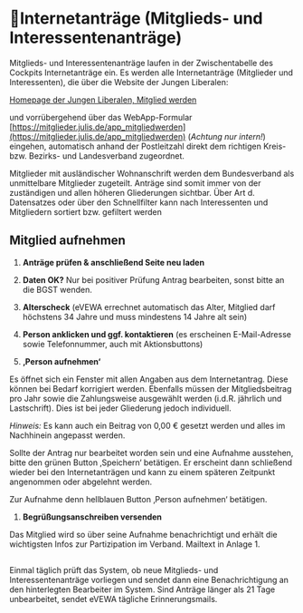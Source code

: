 ﻿---
order: 900
---
# 📑Internetanträge (Mitglieds- und Interessentenanträge)

Mitglieds- und Interessentenanträge laufen in der Zwischentabelle des Cockpits Internetanträge ein. Es werden alle Internetanträge (Mitglieder und Interessenten), die über die Website der Jungen Liberalen:

[Homepage der Jungen Liberalen, Mitglied werden](https://home.julis.de/mitglied-werden/)

und vorrübergehend über das WebApp-Formular [https://mitglieder.julis.de/app_mitgliedwerden](https://mitglieder.julis.de/app_mitgliedwerden) (_Achtung nur intern!_) eingehen, automatisch anhand der Postleitzahl direkt dem richtigen Kreis- bzw. Bezirks- und Landesverband zugeordnet.

Mitglieder mit ausländischer Wohnanschrift werden dem Bundesverband als unmittelbare Mitglieder zugeteilt. Anträge sind somit immer von der zuständigen und allen höheren Gliederungen sichtbar. Über Art d. Datensatzes oder über den Schnellfilter kann nach Interessenten und Mitgliedern sortiert bzw. gefiltert werden

## Mitglied aufnehmen 

 1. **Anträge prüfen & anschließend Seite neu laden**
 
 2. **Daten OK?** Nur bei positiver  Prüfung Antrag bearbeiten, sonst bitte an die BGST wenden.
  
 3. **Alterscheck** (eVEWA errechnet automatisch das Alter, Mitglied darf höchstens 34 Jahre und muss mindestens 14 Jahre alt sein)
 
 4. **Person anklicken und ggf. kontaktieren** (es erscheinen E-Mail-Adresse sowie Telefonnummer, auch mit Aktionsbuttons)

 5.  **‚Person aufnehmen‘**
    
Es öffnet sich ein Fenster mit allen Angaben aus dem Internetantrag. Diese können bei Bedarf korrigiert werden. Ebenfalls müssen der Mitgliedsbeitrag pro Jahr sowie die Zahlungsweise ausgewählt werden (i.d.R. jährlich und Lastschrift). Dies ist bei jeder Gliederung jedoch individuell.

_Hinweis:_ Es kann auch ein Beitrag von 0,00 € gesetzt werden und alles im Nachhinein angepasst werden.

Sollte der Antrag nur bearbeitet worden sein und eine Aufnahme ausstehen, bitte den grünen Button ‚Speichern‘ betätigen. Er erscheint dann schließend wieder bei den Internetanträgen und kann zu einem späteren Zeitpunkt angenommen oder abgelehnt werden.

Zur Aufnahme denn hellblauen Button ‚Person aufnehmen‘ betätigen.

1.  **Begrüßungsanschreiben versenden**

Das Mitglied wird so über seine Aufnahme benachrichtigt und erhält die wichtigsten Infos zur Partizipation im Verband. Mailtext in Anlage 1.
##
Einmal täglich prüft das System, ob neue Mitglieds- und Interessentenanträge vorliegen und sendet dann eine Benachrichtigung an den hinterlegten Bearbeiter im System. Sind Anträge länger als 21 Tage unbearbeitet, sendet eVEWA tägliche Erinnerungsmails.
